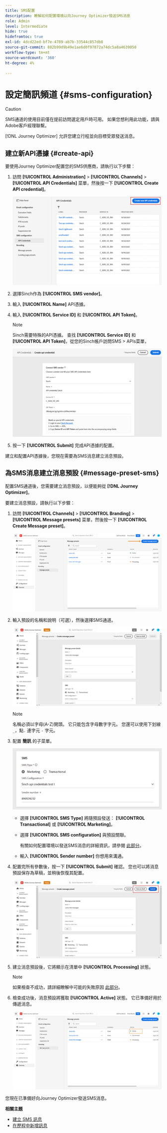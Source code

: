 ```yaml
---
title: SMS配置
description: 瞭解如何配置環境以向Journey Optimizer發送SMS消息
role: Admin
level: Intermediate
hide: true
hidefromtoc: true
exl-id: 4dcd22ed-bf7e-4789-ab7b-33544c857db8
source-git-commit: 882b99d9b49e1ae6d0f97872a74dc5a8a4639050
workflow-type: tm+mt
source-wordcount: '360'
ht-degree: 4%

---
```


# 設定簡訊頻道 {#sms-configuration}

>[!CAUTION]
>
> SMS通道的使用目前僅在提前訪問選定用戶時可用。 如果您想利用此功能，請與Adobe客戶經理聯繫。

[!DNL Journey Optimizer] 允許您建立行程並向目標受眾發送消息。

## 建立新API憑據 {#create-api}

要使用Journey Optimizer配置您的SMS供應商，請執行以下步驟：

1. 訪問 **[!UICONTROL Administration]** > **[!UICONTROL Channels]** > **[!UICONTROL API Credentials]** 菜單，然後按一下 **[!UICONTROL Create API credential]**。

   ![](assets/sms_4.png)

1. 選擇Sinch作為 **[!UICONTROL SMS vendor]**。

1. 輸入 **[!UICONTROL Name]** API憑據。

1. 輸入 **[!UICONTROL Service ID]** 和 **[!UICONTROL API Token]**。

   >[!NOTE]
   >
   > Sinch需要特殊的API憑據。 查找 **[!UICONTROL Service ID]** 和 **[!UICONTROL API Token]**，從您的Sinch帳戶訪問SMS > APIs菜單，

   ![](assets/sms_5.png)

1. 按一下 **[!UICONTROL Submit]** 完成API憑據的配置。

建立和配置API憑據後，您現在需要為SMS消息建立消息預設。

## 為SMS消息建立消息預設 {#message-preset-sms}

配置SMS通道後，您需要建立消息預設，以便能夠從 **[!DNL Journey Optimizer]**。

要建立消息預設，請執行以下步驟：

1. 訪問 **[!UICONTROL Channels]** > **[!UICONTROL Branding]** > **[!UICONTROL Message presets]** 菜單，然後按一下 **[!UICONTROL Create Message preset]**。

   ![](assets/preset-create.png)

1. 輸入預設的名稱和說明（可選），然後選擇SMS通道。

   ![](assets/sms_preset.png)

   >[!NOTE]
   >
   > 名稱必須以字母(A-Z)開頭。 它只能包含字母數字字元。 您還可以使用下划線 `_`，點`.` 連字元 `-` 字元。

1. 配置 **簡訊** 的子菜單。

   ![](assets/preset-sms.png)

   * 選擇 **[!UICONTROL SMS Type]** 將隨預設發送： **[!UICONTROL Transactional]** 或 **[!UICONTROL Marketing]**。

   * 選擇 **[!UICONTROL SMS configuration]** 與預設關聯。

      有關如何配置環境以發送SMS消息的詳細資訊，請參閱 [此部分](sms-configuration.md)。

   * 輸入 **[!UICONTROL Sender number]** 你&#x200B;想用來溝通。

1. 配置完所有參數後，按一下 **[!UICONTROL Submit]** 確認。 您也可以將消息預設保存為草稿，並稍後恢復其配置。

   ![](assets/sms_preset_2.png)

1. 建立消息預設後，它將顯示在清單中 **[!UICONTROL Processing]** 狀態。

   >[!NOTE]
   >
   >如果檢查不成功，請詳細瞭解中可能的失敗原因 [此部分](#monitor-message-presets)。

1. 檢查成功後，消息預設將獲取 **[!UICONTROL Active]** 狀態。 它已準備好用於傳遞消息。

   ![](assets/preset-active.png)

您現在已準備好向Journey Optimizer發送SMS消息。

**相關主題**

* [建立 SMS 訊息](../messages/create-sms.md)
* [在歷程中新增訊息](../building-journeys/journeys-message.md)
